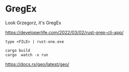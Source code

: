 # GregEx

Look Grzegorz, it's GregEx

https://developerlife.com/2022/03/02/rust-grep-cli-app/

```
type <FILE> | rust-one.exe
```

```
cargo build
cargo  watch -x run
```

https://docs.rs/geo/latest/geo/
